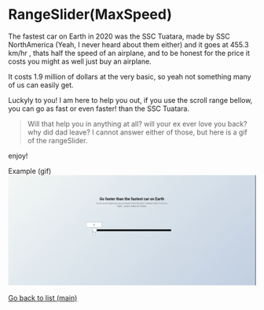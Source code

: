 # RangeSlider(MaxSpeed)

The fastest car on Earth in 2020 was the SSC Tuatara, made by SSC NorthAmerica (Yeah, I never heard about them either) and it goes at 455.3 km/hr , thats half the speed of an airplane, and to be honest for the price it costs you might as well just buy an airplane.

It costs 1.9 million of dollars at the very basic, so yeah not something many of us can easily get.

Luckyly to you! I am here to help you out, if you use the scroll range bellow, you can go as fast or even faster! than the SSC Tuatara.
>Will that help you in anything at all? will your ex ever love you back? why did dad leave? I cannot answer either of those, but here is a gif of the rangeSlider.

enjoy!

Example (gif)![](https://raw.githubusercontent.com/deivmaik/365DaysOfCode/7-RangeSlider(MaxSpeed)/faster.gif)

[Go back to list (main)](https://github.com/deivmaik/365DaysOfCode)
